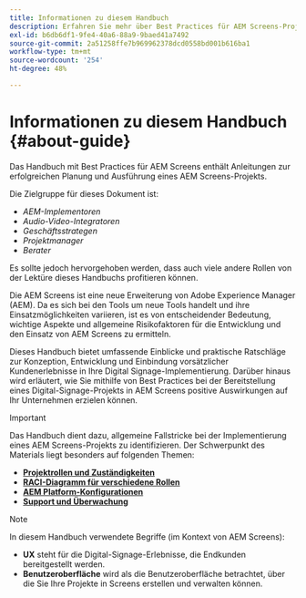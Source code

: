 ```yaml
---
title: Informationen zu diesem Handbuch
description: Erfahren Sie mehr über Best Practices für AEM Screens-Projekte zur Planung und Ausführung von Projekten, von der strategischen und Designinformation über die Bereitstellung bis hin zur Unterstützung.
exl-id: b6db6df1-9fe4-40a6-88a9-9baed41a7492
source-git-commit: 2a51258ffe7b969962378dcd0558bd001b616ba1
workflow-type: tm+mt
source-wordcount: '254'
ht-degree: 48%

---
```


# Informationen zu diesem Handbuch {#about-guide}

Das Handbuch mit Best Practices für AEM Screens enthält Anleitungen zur erfolgreichen Planung und Ausführung eines AEM Screens-Projekts.

Die Zielgruppe für dieses Dokument ist:

* *AEM-Implementoren*
* *Audio-Video-Integratoren*
* *Geschäftsstrategen*
* *Projektmanager*
* *Berater*

Es sollte jedoch hervorgehoben werden, dass auch viele andere Rollen von der Lektüre dieses Handbuchs profitieren können.

Die AEM Screens ist eine neue Erweiterung von Adobe Experience Manager (AEM). Da es sich bei den Tools um neue Tools handelt und ihre Einsatzmöglichkeiten variieren, ist es von entscheidender Bedeutung, wichtige Aspekte und allgemeine Risikofaktoren für die Entwicklung und den Einsatz von AEM Screens zu ermitteln.

Dieses Handbuch bietet umfassende Einblicke und praktische Ratschläge zur Konzeption, Entwicklung und Einbindung vorsätzlicher Kundenerlebnisse in Ihre Digital Signage-Implementierung. Darüber hinaus wird erläutert, wie Sie mithilfe von Best Practices bei der Bereitstellung eines Digital-Signage-Projekts in AEM Screens positive Auswirkungen auf Ihr Unternehmen erzielen können.

>[!IMPORTANT]
>
> Das Handbuch dient dazu, allgemeine Fallstricke bei der Implementierung eines AEM Screens-Projekts zu identifizieren. Der Schwerpunkt des Materials liegt besonders auf folgenden Themen:
>
> * **[Projektrollen und Zuständigkeiten](roles-responsibilities.md)**
> * **[RACI-Diagramm für verschiedene Rollen](roles-responsibilities.md#raci-chart)**
> * **[AEM Platform-Konfigurationen](aem-platform-configurations.md)**
> * **[Support und Überwachung](support-monitoring.md)**

>[!NOTE]
>
> In diesem Handbuch verwendete Begriffe (im Kontext von AEM Screens):
>
> * **UX** steht für die Digital-Signage-Erlebnisse, die Endkunden bereitgestellt werden.
> * **Benutzeroberfläche** wird als die Benutzeroberfläche betrachtet, über die Sie Ihre Projekte in Screens erstellen und verwalten können.
